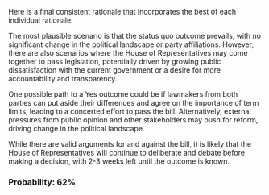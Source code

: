 Here is a final consistent rationale that incorporates the best of each individual rationale:

The most plausible scenario is that the status quo outcome prevails, with no significant change in the political landscape or party affiliations. However, there are also scenarios where the House of Representatives may come together to pass legislation, potentially driven by growing public dissatisfaction with the current government or a desire for more accountability and transparency.

One possible path to a Yes outcome could be if lawmakers from both parties can put aside their differences and agree on the importance of term limits, leading to a concerted effort to pass the bill. Alternatively, external pressures from public opinion and other stakeholders may push for reform, driving change in the political landscape.

While there are valid arguments for and against the bill, it is likely that the House of Representatives will continue to deliberate and debate before making a decision, with 2-3 weeks left until the outcome is known.

### Probability: 62%